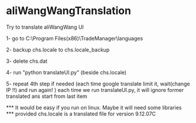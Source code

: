 # aliWangWangTranslation
Try to translate aliWangWang UI


1- go to C:\Program Files(x86)\TradeManager\languages

2- backup  chs.locale to chs.locale_backup

3- delete chs.dat

4- run "python translateUI.py"  (beside chs.locale)

5- repeat 4th step if needed (each time google translate limit it, wait(change IP !!) and run again! )
	each time we run translateUI.py, it will ignore former translated ans start from last item
	
	
*** It would be easy if you run on linux. Maybe it will need some libraries
*** provided chs.locale is a translated file for version 9.12.07C




